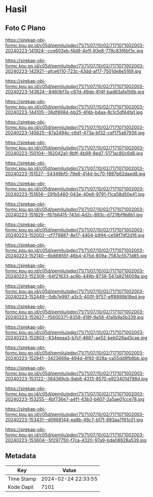 # Hasil

## Foto C Plano

https://sirekap-obj-formc.kpu.go.id/c05d/pemilu/pdpr/71/71/07/10/02/7171071002003-20240223-141924--cce603eb-f4d9-4e1f-93e8-778c83f6bf3c.jpg

https://sirekap-obj-formc.kpu.go.id/c05d/pemilu/pdpr/71/71/07/10/02/7171071002003-20240223-142921--afce6110-723c-43dd-af17-7501de8e5169.jpg

https://sirekap-obj-formc.kpu.go.id/c05d/pemilu/pdpr/71/71/07/10/02/7171071002003-20240223-143624--8460bf7a-c67d-49de-814f-bad63afa156b.jpg

https://sirekap-obj-formc.kpu.go.id/c05d/pemilu/pdpr/71/71/07/10/02/7171071002003-20240223-144105--36df8984-bb25-4f4b-b4aa-8c1c5df44fa1.jpg

https://sirekap-obj-formc.kpu.go.id/c05d/pemilu/pdpr/71/71/07/10/02/7171071002003-20240223-145625--87a2494c-c6d1-473a-bf32-cef175a67936.jpg

https://sirekap-obj-formc.kpu.go.id/c05d/pemilu/pdpr/71/71/07/10/02/7171071002003-20240223-150104--162042a1-9bff-4b99-8ed7-5171ac80c6d8.jpg

https://sirekap-obj-formc.kpu.go.id/c05d/pemilu/pdpr/71/71/07/10/02/7171071002003-20240223-151527--54349bf5-79e8-414d-bc70-f897b62daed8.jpg

https://sirekap-obj-formc.kpu.go.id/c05d/pemilu/pdpr/71/71/07/10/02/7171071002003-20240223-151656--291b5460-043e-40e6-9791-f1ca58d50e41.jpg

https://sirekap-obj-formc.kpu.go.id/c05d/pemilu/pdpr/71/71/07/10/02/7171071002003-20240223-151829--f87b6415-743d-4d2c-893c-d721fbf9b6b1.jpg

https://sirekap-obj-formc.kpu.go.id/c05d/pemilu/pdpr/71/71/07/10/02/7171071002003-20240223-152002--cf779887-8e17-4404-b994-ce58f7df2d16.jpg

https://sirekap-obj-formc.kpu.go.id/c05d/pemilu/pdpr/71/71/07/10/02/7171071002003-20240223-152140--6b86955f-46b4-475d-809a-7583c5571d85.jpg

https://sirekap-obj-formc.kpu.go.id/c05d/pemilu/pdpr/71/71/07/10/02/7171071002003-20240223-152309--64f21633-ac6b-449b-8738-547a9214009a.jpg

https://sirekap-obj-formc.kpu.go.id/c05d/pemilu/pdpr/71/71/07/10/02/7171071002003-20240223-152449--0db7e997-a3c5-400f-9757-eff8899b18ed.jpg

https://sirekap-obj-formc.kpu.go.id/c05d/pemilu/pdpr/71/71/07/10/02/7171071002003-20240223-152627--f5600371-8358-418f-9a58-41a1b9a5b339.jpg

https://sirekap-obj-formc.kpu.go.id/c05d/pemilu/pdpr/71/71/07/10/02/7171071002003-20240223-152803--834eeaa3-b7cf-4687-ae52-beb026ad3cae.jpg

https://sirekap-obj-formc.kpu.go.id/c05d/pemilu/pdpr/71/71/07/10/02/7171071002003-20240223-152941--3423669a-494d-4f92-828a-ca55dd8fb8bb.jpg

https://sirekap-obj-formc.kpu.go.id/c05d/pemilu/pdpr/71/71/07/10/02/7171071002003-20240223-153122--364369cb-9ab8-4313-8570-e923401d798d.jpg

https://sirekap-obj-formc.kpu.go.id/c05d/pemilu/pdpr/71/71/07/10/02/7171071002003-20240223-153255--4bf736e7-a4f1-43b3-b607-2a5ae01cce78.jpg

https://sirekap-obj-formc.kpu.go.id/c05d/pemilu/pdpr/71/71/07/10/02/7171071002003-20240223-153431--d0968144-ea8b-48c7-b17f-893aa7f61c01.jpg

https://sirekap-obj-formc.kpu.go.id/c05d/pemilu/pdpr/71/71/07/10/02/7171071002003-20240223-153604--5f297750-f7ca-4320-97a9-bda08928a539.jpg


## Metadata

| Key        | Value               |
| ---------- | ------------------- |
| Time Stamp | 2024-02-24 22:33:55 |
| Kode Dapil | 7101                |




